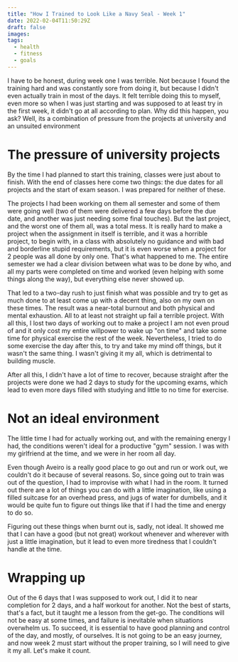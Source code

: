```yaml
---
title: "How I Trained to Look Like a Navy Seal - Week 1"
date: 2022-02-04T11:50:29Z
draft: false
images:
tags:
  - health
  - fitness
  - goals
---
```


I have to be honest, during week one I was terrible. Not because I found the training hard and was constantly sore from doing it, but because I didn't even actually train in most of the days. It felt terrible doing this to myself, even more so when I was just starting and was supposed to at least try in the first week, it didn't go at all according to plan. Why did this happen, you ask? Well, its a combination of pressure from the projects at university and an unsuited environment

# The pressure of university projects

By the time I had planned to start this training, classes were just about to finish. With the end of classes here come two things: the due dates for all projects and the start of exam season. I was prepared for neither of these.

The projects I had been working on them all semester and some of them were going well (two of them were delivered a few days before the due date, and another was just needing some final touches). But the last project, and the worst one of them all, was a total mess. It is really hard to make a project when the assignment in itself is terrible, and it was a horrible project, to begin with, in a class with absolutely no guidance and with bad and borderline stupid requirements, but it is even worse when a project for 2 people was all done by only one. That's what happened to me. The entire semester we had a clear division between what was to be done by who, and all my parts were completed on time and worked (even helping with some things along the way), but everything else never showed up.

That led to a two-day rush to just finish what was possible and try to get as much done to at least come up with a decent thing, also on my own on these times. The result was a near-total burnout and both physical and mental exhaustion. All to at least not straight up fail a terrible project. With all this, I lost two days of working out to make a project I am not even proud of and it only cost my entire willpower to wake up "on time" and take some time for physical exercise the rest of the week. Nevertheless, I tried to do some exercise the day after this, to try and take my mind off things, but it wasn't the same thing. I wasn't giving it my all, which is detrimental to building muscle.

After all this, I didn't have a lot of time to recover, because straight after the projects were done we had 2 days to study for the upcoming exams, which lead to even more days filled with studying and little to no time for exercise.

# Not an ideal environment

The little time I had for actually working out, and with the remaining energy I had, the conditions weren't ideal for a productive "gym" session. I was with my girlfriend at the time, and we were in her room all day.

Even though Aveiro is a really good place to go out and run or work out, we couldn't do it because of several reasons. So, since going out to train was out of the question, I had to improvise with what I had in the room. It turned out there are a lot of things you can do with a little imagination, like using a filled suitcase for an overhead press, and jugs of water for dumbells, and it would be quite fun to figure out things like that if I had the time and energy to do so.

Figuring out these things when burnt out is, sadly, not ideal. It showed me that I can have a good (but not great) workout whenever and wherever with just a little imagination, but it lead to even more tiredness that I couldn't handle at the time.

# Wrapping up

Out of the 6 days that I was supposed to work out, I did it to near completion for 2 days, and a half workout for another. Not the best of starts, that's a fact, but it taught me a lesson from the get-go. The conditions will not be easy at some times, and failure is inevitable when situations overwhelm us. To succeed, it is essential to have good planning and control of the day, and mostly, of ourselves. It is not going to be an easy journey, and now week 2 must start without the proper training, so I will need to give it my all. Let's make it count.
